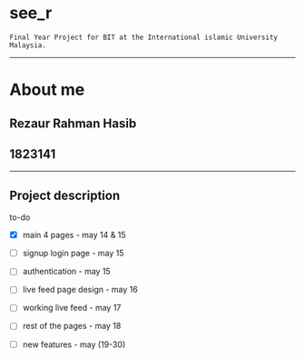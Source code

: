 # see_r


```
Final Year Project for BIT at the International islamic University Malaysia.
```
--- 

# About me

## Rezaur Rahman Hasib
## 1823141

--- 
## Project description

to-do


- [x] main 4 pages - may 14 & 15
- [ ] signup login page - may 15 
- [ ] authentication - may 15
- [ ] live feed page design - may 16
- [ ] working live feed  - may 17
- [ ] rest of the pages - may 18
- [ ] new features - may (19-30)


